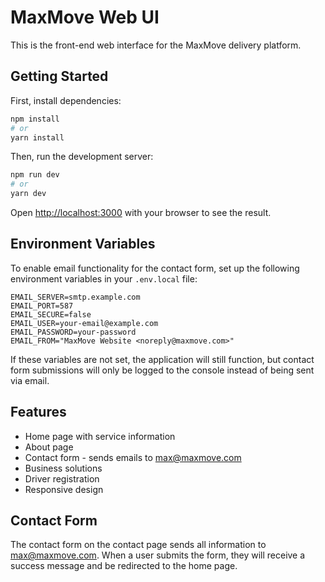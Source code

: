 # MaxMove Web UI

This is the front-end web interface for the MaxMove delivery platform.

## Getting Started

First, install dependencies:

```bash
npm install
# or
yarn install
```

Then, run the development server:

```bash
npm run dev
# or
yarn dev
```

Open [http://localhost:3000](http://localhost:3000) with your browser to see the result.

## Environment Variables

To enable email functionality for the contact form, set up the following environment variables in your `.env.local` file:

```
EMAIL_SERVER=smtp.example.com
EMAIL_PORT=587
EMAIL_SECURE=false
EMAIL_USER=your-email@example.com
EMAIL_PASSWORD=your-password
EMAIL_FROM="MaxMove Website <noreply@maxmove.com>"
```

If these variables are not set, the application will still function, but contact form submissions will only be logged to the console instead of being sent via email.

## Features

- Home page with service information
- About page
- Contact form - sends emails to max@maxmove.com
- Business solutions
- Driver registration
- Responsive design

## Contact Form

The contact form on the contact page sends all information to max@maxmove.com. When a user submits the form, they will receive a success message and be redirected to the home page.
